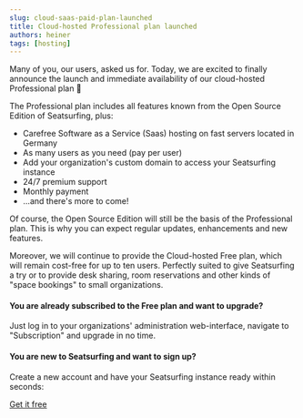 ```yaml
---
slug: cloud-saas-paid-plan-launched
title: Cloud-hosted Professional plan launched
authors: heiner
tags: [hosting]
---
```


Many of you, our users, asked us for. Today, we are excited to finally announce the launch and immediate availability of our cloud-hosted Professional plan 🤩

The Professional plan includes all features known from the Open Source Edition of Seatsurfing, plus:

<!-- truncate -->

<ul class="fa-ul">
    <li><span class="fa-li"><i class="fa-solid fa-circle-check"></i></span> Carefree Software as a Service (Saas) hosting on fast servers located in Germany</li>
    <li><span class="fa-li"><i class="fa-solid fa-circle-check"></i></span> As many users as you need (pay per user)</li>
    <li><span class="fa-li"><i class="fa-solid fa-circle-check"></i></span> Add your organization's custom domain to access your Seatsurfing instance</li>
    <li><span class="fa-li"><i class="fa-solid fa-circle-check"></i></span> 24/7 premium support</li>
    <li><span class="fa-li"><i class="fa-solid fa-circle-check"></i></span> Monthly payment</li>
    <li><span class="fa-li"><i class="fa-solid fa-circle-check"></i></span> &hellip;and there's more to come!</li>
</ul>

Of course, the Open Source Edition will still be the basis of the Professional plan. This is why you can expect regular updates, enhancements and new features.

Moreover, we will continue to provide the Cloud-hosted Free plan, which will remain cost-free for up to ten users. Perfectly suited to give Seatsurfing a try or to provide desk sharing, room reservations and other kinds of "space bookings" to small organizations.

#### You are already subscribed to the Free plan and want to upgrade?

Just log in to your organizations' administration web-interface, navigate to "Subscription" and upgrade in no time.

#### You are new to Seatsurfing and want to sign up?

Create a new account and have your Seatsurfing instance ready within seconds:

<a href="/sign-up" class="button button--primary button--lg button-gradient">Get it free</a>
